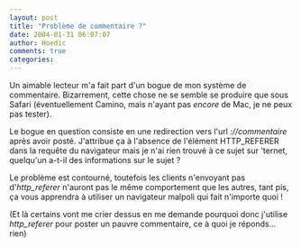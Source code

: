 ```yaml
---
layout: post
title: "Problème de commentaire ?"
date: 2004-01-31 06:07:07
author: Hoedic
comments: true
categories: 
---
```



Un aimable lecteur m'a fait part d'un bogue de mon système de commentaire. Bizarrement, cette chose ne se semble se produire que sous Safari (éventuellement Camino, mais n'ayant pas *encore* de Mac, je ne peux pas tester).

Le bogue en question consiste en une redirection vers l'url *://commentaire* après avoir posté. J'attribue ça à l'absence de l'élément HTTP_REFERER dans la requête du navigateur mais je n'ai rien trouvé à ce sujet sur 'ternet, quelqu'un a-t-il des informations sur le sujet ?

Le problème est contourné, toutefois les clients n'envoyant pas d'*http_referer* n'auront pas le même comportement que les autres, tant pis, ça vous apprendra à utiliser un navigateur malpoli qui fait n'importe quoi !

(Et là certains vont me crier dessus en me demande pourquoi donc j'utilise *http_referer* pour poster un pauvre commentaire, ce à quoi je réponds... rien)